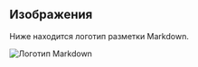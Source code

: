 ## Изображения

Ниже находится логотип разметки Markdown.

![Логотип Markdown](https://upload.wikimedia.org/wikipedia/commons/thumb/4/48/Markdown-mark.svg/1920px-Markdown-mark.svg.png "Логотип Markdown с Википедии")
